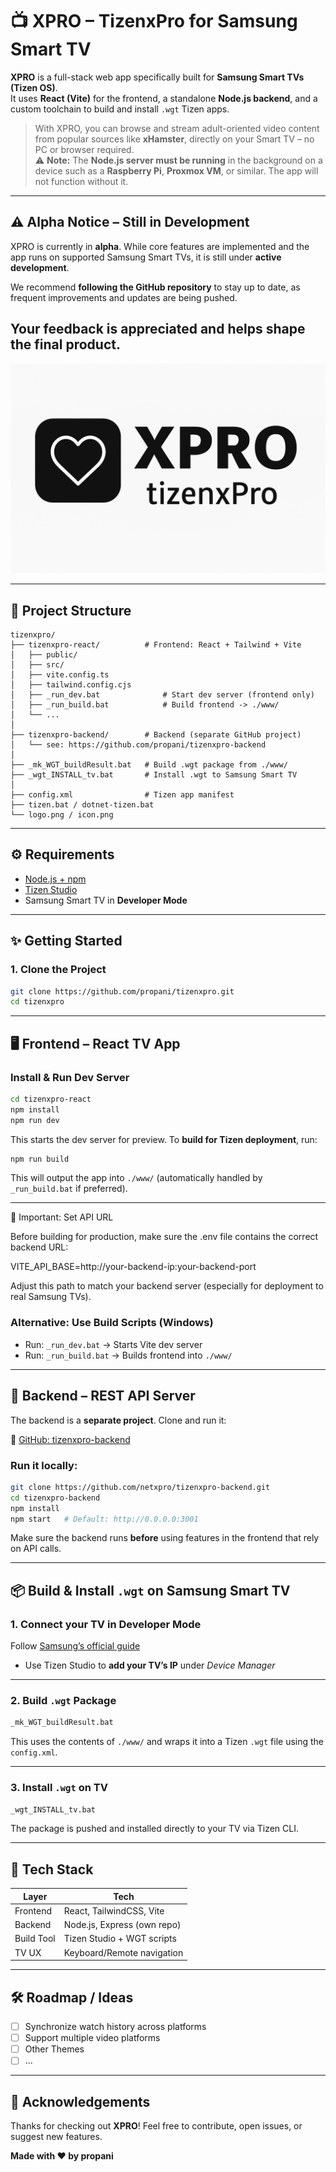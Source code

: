 # 📺 XPRO – TizenxPro for Samsung Smart TV

**XPRO** is a full-stack web app specifically built for **Samsung Smart TVs (Tizen OS)**.  
It uses **React (Vite)** for the frontend, a standalone **Node.js backend**, and a custom toolchain to build and install `.wgt` Tizen apps.

> With XPRO, you can browse and stream adult-oriented video content from popular sources like **xHamster**, directly on your Smart TV – no PC or browser required.  
> ⚠️ **Note:** The **Node.js server must be running** in the background on a device such as a **Raspberry Pi**, **Proxmox VM**, or similar. The app will not function without it.

---

## ⚠️ Alpha Notice – Still in Development

XPRO is currently in **alpha**. While core features are implemented and the app runs on supported Samsung Smart TVs, it is still under **active development**.

We recommend **following the GitHub repository** to stay up to date, as frequent improvements and updates are being pushed.

Your feedback is appreciated and helps shape the final product.
---

![XPRO Logo](./logo.png)

---

## 🧽 Project Structure

```
tizenxpro/
├── tizenxpro-react/          # Frontend: React + Tailwind + Vite
│   ├── public/
│   ├── src/
│   ├── vite.config.ts
│   ├── tailwind.config.cjs
│   ├── _run_dev.bat              # Start dev server (frontend only)
│   ├── _run_build.bat            # Build frontend -> ./www/
│   └── ...
│
├── tizenxpro-backend/        # Backend (separate GitHub project)
│   └── see: https://github.com/propani/tizenxpro-backend
│
├── _mk_WGT_buildResult.bat   # Build .wgt package from ./www/
├── _wgt_INSTALL_tv.bat       # Install .wgt to Samsung Smart TV
│
├── config.xml                # Tizen app manifest
├── tizen.bat / dotnet-tizen.bat
└── logo.png / icon.png
```

---

## ⚙️ Requirements

* [Node.js + npm](https://nodejs.org/)
* [Tizen Studio](https://developer.tizen.org/development/tizen-studio)
* Samsung Smart TV in **Developer Mode**

---

## ✨ Getting Started

### 1. Clone the Project

```bash
git clone https://github.com/propani/tizenxpro.git
cd tizenxpro
```

---

## 🖥️ Frontend – React TV App

### Install & Run Dev Server

```bash
cd tizenxpro-react
npm install
npm run dev
```

This starts the dev server for preview.
To **build for Tizen deployment**, run:

```bash
npm run build
```

This will output the app into `./www/` (automatically handled by `_run_build.bat` if preferred).

---

🔧 Important: Set API URL

Before building for production, make sure the .env file contains the correct backend URL:

VITE_API_BASE=http://your-backend-ip:your-backend-port

Adjust this path to match your backend server (especially for deployment to real Samsung TVs).

### Alternative: Use Build Scripts (Windows)

* Run: `_run_dev.bat` → Starts Vite dev server
* Run: `_run_build.bat` → Builds frontend into `./www/`

---

## 🔧 Backend – REST API Server

The backend is a **separate project**. Clone and run it:

🔗 [GitHub: tizenxpro-backend](https://github.com/netxpro/tizenxpro-backend)

### Run it locally:

```bash
git clone https://github.com/netxpro/tizenxpro-backend.git
cd tizenxpro-backend
npm install
npm start   # Default: http://0.0.0.0:3001
```

Make sure the backend runs **before** using features in the frontend that rely on API calls.

---

## 📦 Build & Install `.wgt` on Samsung Smart TV

### 1. Connect your TV in Developer Mode

Follow [Samsung’s official guide](https://developer.samsung.com/smarttv/develop/getting-started/using-sdk/tv-device.html#Connecting-the-TV-and-SDK)

* Use Tizen Studio to **add your TV’s IP** under *Device Manager*

---

### 2. Build `.wgt` Package

```bash
_mk_WGT_buildResult.bat
```

This uses the contents of `./www/` and wraps it into a Tizen `.wgt` file using the `config.xml`.

---

### 3. Install `.wgt` on TV

```bash
_wgt_INSTALL_tv.bat
```

The package is pushed and installed directly to your TV via Tizen CLI.

---

## 🔧 Tech Stack

| Layer      | Tech                        |
| ---------- | --------------------------- |
| Frontend   | React, TailwindCSS, Vite    |
| Backend    | Node.js, Express (own repo) |
| Build Tool | Tizen Studio + WGT scripts  |
| TV UX      | Keyboard/Remote navigation  |

---

## 🛠️ Roadmap / Ideas

* [ ] Synchronize watch history across platforms
* [ ] Support multiple video platforms
* [ ] Other Themes
* [ ] ...

---

## 🙏 Acknowledgements

Thanks for checking out **XPRO**!
Feel free to contribute, open issues, or suggest new features.

**Made with ❤️ by propani**
